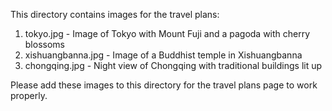 This directory contains images for the travel plans:

1. tokyo.jpg - Image of Tokyo with Mount Fuji and a pagoda with cherry blossoms
2. xishuangbanna.jpg - Image of a Buddhist temple in Xishuangbanna
3. chongqing.jpg - Night view of Chongqing with traditional buildings lit up

Please add these images to this directory for the travel plans page to work properly. 
